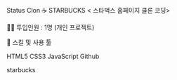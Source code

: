 Status Clon
☕️ STARBUCKS
< 스타벅스 홈페이지 클론 코딩>

👨‍💻 투입인원 : 1명 (개인 프로젝트)


🌱 스킬 및 사용 툴

HTML5 CSS3 JavaScript Github

starbucks

